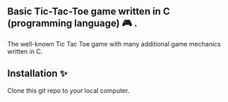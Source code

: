 ## Basic Tic-Tac-Toe game written in C (programming language) 🎮 .
The well-known Tic Tac Toe game with many additional game mechanics written in C.
## Installation ✨
Clone this git repo to your local computer.
